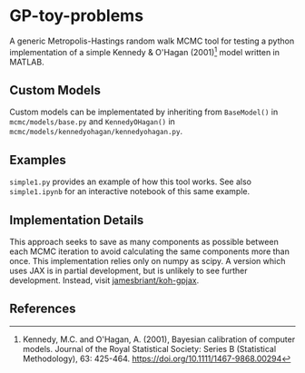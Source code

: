 # GP-toy-problems

A generic Metropolis-Hastings random walk MCMC tool for testing a python implementation of a simple Kennedy & O'Hagan (2001)[^1] model written in MATLAB.

## Custom Models

Custom models can be implementated by inheriting from `BaseModel()` in `mcmc/models/base.py` and `KennedyOHagan()` in `mcmc/models/kennedyohagan/kennedyohagan.py`.

## Examples

`simple1.py` provides an example of how this tool works. See also `simple1.ipynb` for an interactive notebook of this same example.

## Implementation Details

This approach seeks to save as many components as possible between each MCMC iteration to avoid calculating the same components more than once.
This implementation relies only on numpy as scipy. A version which uses JAX is in partial development, but is unlikely to see further development. Instead, visit [jamesbriant/koh-gpjax](https://github.com/jamesbriant/KOH-GPJax).

## References
[^1]: Kennedy, M.C. and O'Hagan, A. (2001), Bayesian calibration of computer models. Journal of the Royal Statistical Society: Series B (Statistical Methodology), 63: 425-464. https://doi.org/10.1111/1467-9868.00294